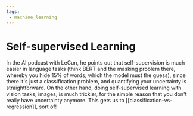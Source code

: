 ```yaml
---
tags:
 - machine_learning
---
```


# Self-supervised Learning

In the AI podcast with LeCun, he points out that self-supervision is much easier in language tasks (think BERT and the masking problem there, whereby you hide 15% of words, which the model must the guess), since there it's just a classification problem, and quantifying your uncertainty is straightforward. On the other hand, doing self-supervised learning with vision tasks, images, is much trickier, for the simple reason that you don't really have uncertainty anymore. This gets us to [[classification-vs-regression]], sort of!